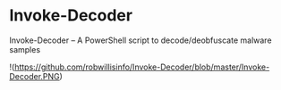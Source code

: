 # Invoke-Decoder
Invoke-Decoder – A PowerShell script to decode/deobfuscate malware samples

!(https://github.com/robwillisinfo/Invoke-Decoder/blob/master/Invoke-Decoder.PNG)

